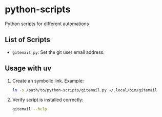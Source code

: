 # python-scripts

Python scripts for different automations

## List of Scripts

- `gitemail.py`: Set the git user email address.

## Usage with uv

1. Create an symbolic link. Example:
    ```bash
    ln -s /path/to/python-scripts/gitemail.py ~/.local/bin/gitemail
    ```
2. Verify script is installed correctly:
    ```bash
    gitemail --help
    ```
